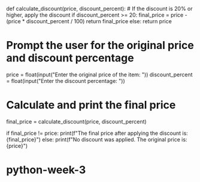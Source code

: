 def calculate_discount(price, discount_percent):
    # If the discount is 20% or higher, apply the discount
    if discount_percent >= 20:
        final_price = price - (price * discount_percent / 100)
        return final_price
    else:
        return price

# Prompt the user for the original price and discount percentage
price = float(input("Enter the original price of the item: "))
discount_percent = float(input("Enter the discount percentage: "))

# Calculate and print the final price
final_price = calculate_discount(price, discount_percent)

if final_price != price:
    print(f"The final price after applying the discount is: {final_price}")
else:
    print(f"No discount was applied. The original price is: {price}")
# python-week-3
